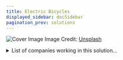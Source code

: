 ```yaml
---
title: Electric Bicycles
displayed_sidebar: docSidebar
pagination_prev: solutions
---
```


![Cover Image](https://images.unsplash.com/photo-1673969694073-23681e038413?crop=entropy&cs=tinysrgb&fit=max&fm=jpg&ixid=Mnw0NDYzODh8MHwxfHNlYXJjaHwxfHxFbGVjdHJpYyUyMEJpY3ljbGVzfGVufDB8fHx8MTY4MzY1ODY2MA&ixlib=rb-4.0.3&q=80&w=1080)
Image Credit: [Unsplash](https://unsplash.com/@eveloelectricbikes)

<details>
        <summary>List of companies working in this solution...</summary>
         <em>Note: this is an experimental AI feature. Accuracy and completeness are a work in progress</em>
        <div>
            <ul>
             
                <li><a href="https://linearlabsinc.com">Linear Labs</a></li>
            
                <li><a href="https://charge.us">Charge</a></li>
            
                <li><a href="https://workhorse.com">Workhorse Group</a></li>
            
                <li><a href="https://www.jump.com/">Jump</a></li>
            
                <li><a href="https://spin.pm">Spin</a></li>
            
                <li><a href="https://actonglobal.com">Acton</a></li>
            
                <li><a href="https://atherenergy.com">Ather Energy</a></li>
            
                <li><a href="https://nan">Rad Power Bikes</a></li>
            
                <li><a href="https://cowboy.com">Cowboy</a></li>
            
                <li><a href="https://jauntmotors.com">Jaunt</a></li>
            
                <li><a href="https://viriciti.com">Viriciti</a></li>
            
                <li><a href="https://evrnu.com">Evrnu</a></li>
            
                <li><a href="https://arrival.com/">Arrival</a></li>
            
            </ul>
        </div>
        </details>


:::note job openings
  #### [View open jobs in this Solution](https://climatebase.org/jobs?l=&q=&drawdown_solutions=Electric+Bicycles)
:::

## Overview

Breakthrough Technologies: Electric motors, lithium-ion batteries, solar-powered chargers.
Key Players: Electric Bike Company, Environmental Defense Fund, International Council for Clean Transportation.

## Progress Made

- **Alternative Fuel Technologies**: Electric motors and lithium-ion batteries for emission reduction.
- **Solar-Powered Chargers**: Reduce grid electricity reliance for recharging.
- **Prominent Companies**: Electric Bike Company, pioneers in electric bicycle manufacturing.
- **Leading Countries**: Netherlands and China with significant electric bicycle adoption.

## Lessons Learned

1. **Emission Reduction Potential**: Electric bicycles can reduce carbon emissions by up to 11%.
2. **Infrastructure Challenges**: Lack of charging stations, bike lanes hinder adoption.
3. **Cost Barrier**: Electric bicycles often more expensive, limiting accessibility.

## Challenges Ahead

- **Infrastructure Gap**: Need for dedicated lanes, charging stations.
- **Cost Issues**: High electric bicycle prices, affordability concerns.
- **Promotion and Education**: Public awareness, education needed to drive adoption.

## Best Path Forward

1. **Increased Market Availability**: More electric bicycle options to facilitate large-scale adoption.
2. **Affordability**: Focus on making electric bicycles more budget-friendly.
3. **Enhanced Range**: Extend electric bicycles' travel range for practicality.
4. **Improved Infrastructure**: Invest in charging stations, bike lanes.
5. **Public Education**: Raise awareness and educate about electric bicycles.

## Key Players

- **Companies**: Electric Bike Company, Bosch, Shimano, Copenhagen Wheel.
- **Initiatives**: Environmental Defense Fund, International Council for Clean Transportation.
- **Leading Countries**: Netherlands, China, Amsterdam (20% electric bicycles).


